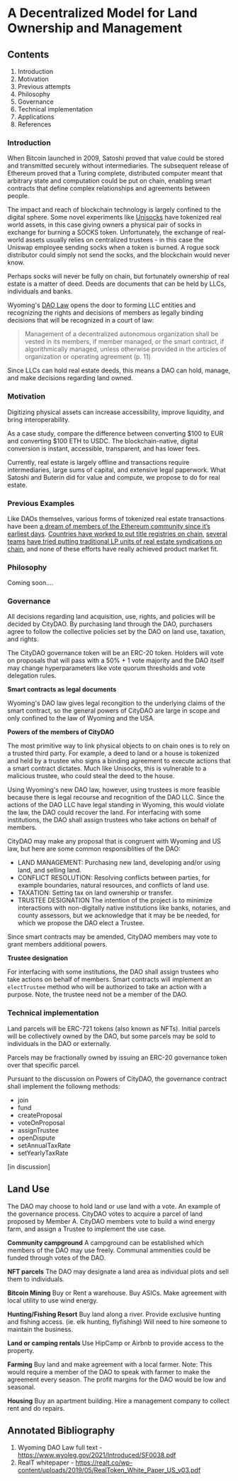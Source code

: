 # A Decentralized Model for Land Ownership and Management


## Contents 

1. Introduction
1. Motivation
1. Previous attempts
1. Philosophy
1. Governance
1. Technical implementation
1. Applications
1. References

### Introduction

When Bitcoin launched in 2009, Satoshi proved that value could be stored and transmitted securely without intermediaries. The subsequent release of Ethereum proved that a Turing complete, distributed computer meant that arbitrary state and computation could be put on chain, enabling smart contracts that define complex relationships and agreements between people. 

The impact and reach of blockchain technology is largely confined to the digital sphere. Some novel experiments like [Unisocks](https://unisocks.exchange/) have tokenized real world assets, in this case giving owners a physical pair of socks in exchange for burning a SOCKS token. Unfortunately, the exchange of real-world assets usually relies on centralized trustees - in this case the Uniswap employee sending socks when a token is burned. A rogue sock distributor could simply not send the socks, and the blockchain would never know.

Perhaps socks will never be fully on chain, but fortunately ownership of real estate is a matter of deed.  Deeds are documents that can be held by LLCs, individuals and banks.

Wyoming's [DAO Law](https://www.wyoleg.gov/2021/Introduced/SF0038.pdf) opens the door to forming LLC entities and recognizing the rights and decisions of members as legally binding decisions that will be recognized in a court of law:

> Management of a decentralized autonomous organization shall be vested in its members, if member managed, or the smart contract, if algorithmically managed, unless otherwise provided in the articles of organization or operating agreement (p. 11)

Since LLCs can hold real estate deeds, this means a DAO can hold, manage, and make decisions regarding land owned.

### Motivation

Digitizing physical assets can increase accessibility, improve liquidity, and bring interoperability.

As a case study, compare the difference between converting \$100 to EUR and converting $100 ETH to USDC. The blockchain-native, digital conversion is instant, accessible, transparent, and has lower fees.

Currently, real estate is largely offline and transactions require intermediaries, large sums of capital, and extensive legal paperwork. What Satoshi and Buterin did for value and compute, we propose to do for real estate.

### Previous Examples

Like DAOs themselves, various forms of tokenized real estate transactions have been [a dream of members of the Ethereum community since it’s earliest days](https://blog.slock.it/decentralized-sharing-economy-to-be-revealed-at-leading-blockchain-conference-f419f15beb7f?gi=828f6c1a9ee1).  [Countries have worked to put title registries on chain](https://ethereumworldnews.com/uaes-capital-abu-dhabi-to-place-land-registry-on-blockchain-based-platform/), [several teams](https://medium.com/meridio/meridio-the-new-standard-for-shared-ownership-of-physical-assets-ce6291050a38) [have tried putting traditional LP units of real estate syndications on chain](https://www.coindesk.com/harbor-tokenizes-real-estate-funds-worth-100-million-on-ethereum), and none of these efforts have really achieved product market fit.

### Philosophy

Coming soon....
### Governance

All decisions regarding land acquisition, use, rights, and policies will be decided by CityDAO. By purchasing land through the DAO, purchasers agree to follow the collective policies set by the DAO on land use, taxation, and rights.

The CityDAO governance token will be an ERC-20 token. Holders will vote on proposals that will pass with a 50% + 1 vote majority and the DAO itself may change hyperparameters like vote quorum thresholds and vote delegation rules.

**Smart contracts as legal documents**

Wyoming's DAO law gives legal recongition to the underlying claims of the smart contract, so the general powers of CityDAO are large in scope and only confined to the law of Wyoming and the USA. 

**Powers of the members of CityDAO**

The most primitive way to link physical objects to on chain ones is to rely on a trusted third party. For example, a deed to land or a house is tokenized and held by a trustee who signs a binding agreement to execute actions that a smart contract dictates. Much like Unisocks, this is vulnerable to a malicious trustee, who could steal the deed to the house.

Using Wyoming's new DAO law, however, using trustees is more feasible because there is legal recourse and recognition of the DAO LLC. Since the actions of the DAO LLC have legal standing in Wyoming, this would violate the law, the DAO could recover the land. For interfacing with some institutions, the DAO shall assign trustees who take actions on behalf of members. 

CityDAO may make any proposal that is congruent with Wyoming and US law, but here are some common responsiblities of the DAO:
- LAND MANAGEMENT: Purchasing new land, developing and/or using land, and selling land.
- CONFLICT RESOLUTION: Resolving conflicts between parties, for example boundaries, natural resources, and conflicts of land use.
- TAXATION: Setting tax on land ownership or transfer. 
- TRUSTEE DESIGNATION The intention of the project is to minimize interactions with non-digitally native institutions like banks, notaries, and county assessors, but we acknowledge that it may be be needed, for which we propose the DAO elect a Trustee. 

Since smart contracts may be amended, CityDAO members may vote to grant members additional powers.

**Trustee designation**

For interfacing with some institutions, the DAO shall assign trustees who take actions on behalf of members. Smart contracts will implement an `electTrustee` method who will be authorized to take an action with a purpose. Note, the trustee need not be a member of the DAO.

### Technical implementation

Land parcels will be ERC-721 tokens (also known as NFTs). Initial parcels will be collectively owned by the DAO, but some parcels may be sold to individuals in the DAO or externally.  

Parcels may be fractionally owned by issuing an ERC-20 governance token over that specific parcel.

Pursuant to the discussion on Powers of CityDAO, the governance contract shall implement the followng methods:

- join
- fund
- createProposal
- voteOnProposal
- assignTrustee
- openDispute
- setAnnualTaxRate
- setYearlyTaxRate

[in discussion]

## Land Use

The DAO may choose to hold land or use land with a vote. An example of the governance process. CityDAO votes to acquire a parcel of land proposed by Member A. CityDAO members vote to build a wind energy farm, and assign a Trustee to implement the use case.

**Community campground**
A campground can be established which members of the DAO may use freely. Communal ammenities could be funded through votes of the DAO.

**NFT parcels**
The DAO may designate a land area as individual plots and sell them to individuals.

**Bitcoin Mining**
Buy or Rent a warehouse. Buy ASICs. Make agreement with local utility to use wind energy. 

**Hunting/Fishing Resort**
Buy land along a river. Provide exclusive hunting and fishing access. (ie. elk hunting, flyfishing) Will need to hire someone to maintain the business.

**Land or camping rentals**
Use HipCamp or Airbnb to provide access to the property.

**Farming**
Buy land and make agreement with a local farmer. Note: This would require a member of the DAO to speak with farmer to make the agreement every season. The profit margins for the DAO would be low and seasonal.

**Housing**
Buy an apartment building. Hire a management company to collect rent and do repairs.
## Annotated Bibliography

1. Wyoming DAO Law full text - https://www.wyoleg.gov/2021/Introduced/SF0038.pdf
1. RealT whitepaper - https://realt.co/wp-content/uploads/2019/05/RealToken_White_Paper_US_v03.pdf
